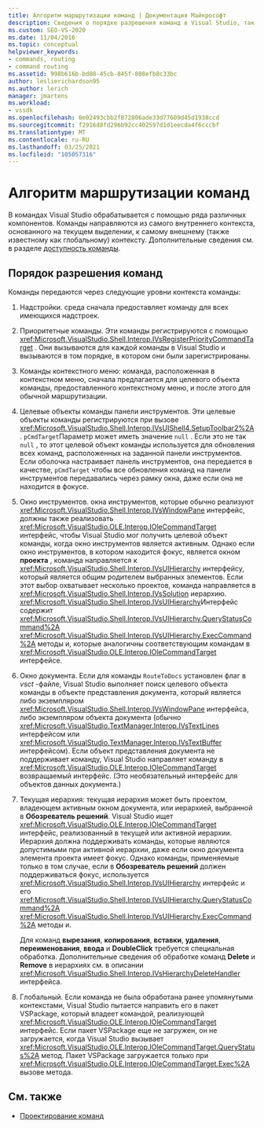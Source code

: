 ```yaml
---
title: Алгоритм маршрутизации команд | Документация Майкрософт
description: Сведения о порядке разрешения команд в Visual Studio, так как команды обрабатываются различными компонентами и направляются из самого внутреннего контекста в самый внешний.
ms.custom: SEO-VS-2020
ms.date: 11/04/2016
ms.topic: conceptual
helpviewer_keywords:
- commands, routing
- command routing
ms.assetid: 998b616b-bd08-45cb-845f-808efb8c33bc
author: leslierichardson95
ms.author: lerich
manager: jmartens
ms.workload:
- vssdk
ms.openlocfilehash: 0e02493cbb2f872806ade33d77609d45d1938ccd
ms.sourcegitcommit: f2916d8fd296b92cc402597d1d1eecda4f6cccbf
ms.translationtype: MT
ms.contentlocale: ru-RU
ms.lasthandoff: 03/25/2021
ms.locfileid: "105057316"
---
```

# <a name="command-routing-algorithm"></a>Алгоритм маршрутизации команд
В командах Visual Studio обрабатывается с помощью ряда различных компонентов. Команды направляются из самого внутреннего контекста, основанного на текущем выделении, к самому внешнему (также известному как глобальному) контексту. Дополнительные сведения см. в разделе [доступность команды](../../extensibility/internals/command-availability.md).

## <a name="order-of-command-resolution"></a>Порядок разрешения команд
 Команды передаются через следующие уровни контекста команды:

1. Надстройки. среда сначала предоставляет команду для всех имеющихся надстроек.

2. Приоритетные команды. Эти команды регистрируются с помощью <xref:Microsoft.VisualStudio.Shell.Interop.IVsRegisterPriorityCommandTarget> . Они вызываются для каждой команды в Visual Studio и вызываются в том порядке, в котором они были зарегистрированы.

3. Команды контекстного меню: команда, расположенная в контекстном меню, сначала предлагается для целевого объекта команды, предоставленного контекстному меню, и после этого для обычной маршрутизации.

4. Целевые объекты команды панели инструментов. Эти целевые объекты команды регистрируются при вызове <xref:Microsoft.VisualStudio.Shell.Interop.IVsUIShell4.SetupToolbar2%2A> . `pCmdTarget`Параметр может иметь значение `null` . Если это не так `null` , то этот целевой объект команды используется для обновления всех команд, расположенных на заданной панели инструментов. Если оболочка настраивает панель инструментов, она передается в качестве, `pCmdTarget` чтобы все обновления команд на панели инструментов передавались через рамку окна, даже если она не находится в фокусе.

5. Окно инструментов. окна инструментов, которые обычно реализуют <xref:Microsoft.VisualStudio.Shell.Interop.IVsWindowPane> интерфейс, должны также реализовать <xref:Microsoft.VisualStudio.OLE.Interop.IOleCommandTarget> интерфейс, чтобы Visual Studio мог получить целевой объект команды, когда окно инструментов является активным. Однако если окно инструментов, в котором находится фокус, является окном **проекта** , команда направляется к <xref:Microsoft.VisualStudio.Shell.Interop.IVsUIHierarchy> интерфейсу, который является общим родителем выбранных элементов. Если этот выбор охватывает несколько проектов, команда направляется в <xref:Microsoft.VisualStudio.Shell.Interop.IVsSolution> иерархию. <xref:Microsoft.VisualStudio.Shell.Interop.IVsUIHierarchy>Интерфейс содержит <xref:Microsoft.VisualStudio.Shell.Interop.IVsUIHierarchy.QueryStatusCommand%2A> <xref:Microsoft.VisualStudio.Shell.Interop.IVsUIHierarchy.ExecCommand%2A> методы и, которые аналогичны соответствующим командам в <xref:Microsoft.VisualStudio.OLE.Interop.IOleCommandTarget> интерфейсе.

6. Окно документа. Если для команды `RouteToDocs` установлен флаг в *vsct* -файле, Visual Studio выполняет поиск целевого объекта команды в объекте представления документа, который является либо экземпляром <xref:Microsoft.VisualStudio.Shell.Interop.IVsWindowPane> интерфейса, либо экземпляром объекта документа (обычно <xref:Microsoft.VisualStudio.TextManager.Interop.IVsTextLines> интерфейсом или <xref:Microsoft.VisualStudio.TextManager.Interop.IVsTextBuffer> интерфейсом). Если объект представления документа не поддерживает команду, Visual Studio направляет команду в <xref:Microsoft.VisualStudio.OLE.Interop.IOleCommandTarget> возвращаемый интерфейс. (Это необязательный интерфейс для объектов данных документа.)

7. Текущая иерархия: текущая иерархия может быть проектом, владеющем активным окном документа, или иерархией, выбранной в **Обозреватель решений**. Visual Studio ищет <xref:Microsoft.VisualStudio.OLE.Interop.IOleCommandTarget> интерфейс, реализованный в текущей или активной иерархии. Иерархия должна поддерживать команды, которые являются допустимыми при активной иерархии, даже если окно документа элемента проекта имеет фокус. Однако команды, применяемые только в том случае, если в **Обозреватель решений** должен поддерживаться фокус, используется <xref:Microsoft.VisualStudio.Shell.Interop.IVsUIHierarchy> интерфейс и его <xref:Microsoft.VisualStudio.Shell.Interop.IVsUIHierarchy.QueryStatusCommand%2A> <xref:Microsoft.VisualStudio.Shell.Interop.IVsUIHierarchy.ExecCommand%2A> методы и.

     Для команд **вырезания**, **копирования**, **вставки**, **удаления**, **переименования**, **ввода** и **DoubleClick** требуется специальная обработка. Дополнительные сведения об обработке команд **Delete** и **Remove** в иерархиях см. в описании <xref:Microsoft.VisualStudio.Shell.Interop.IVsHierarchyDeleteHandler> интерфейса.

8. Глобальный. Если команда не была обработана ранее упомянутыми контекстами, Visual Studio пытается направить его в пакет VSPackage, который владеет командой, реализующей <xref:Microsoft.VisualStudio.OLE.Interop.IOleCommandTarget> интерфейс. Если пакет VSPackage еще не загружен, он не загружается, когда Visual Studio вызывает <xref:Microsoft.VisualStudio.OLE.Interop.IOleCommandTarget.QueryStatus%2A> метод. Пакет VSPackage загружается только при <xref:Microsoft.VisualStudio.OLE.Interop.IOleCommandTarget.Exec%2A> вызове метода.

## <a name="see-also"></a>См. также
- [Проектирование команд](../../extensibility/internals/command-design.md)
